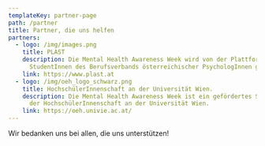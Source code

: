 ```yaml
---
templateKey: partner-page
path: /partner
title: Partner, die uns helfen
partners:
  - logo: /img/images.png
    title: PLAST
    description: Die Mental Health Awareness Week wird von der Plattform
      StudentInnen des Berufsverbands österreichischer PsychologInnen gefördert
    link: https://www.plast.at
  - logo: /img/oeh_logo_schwarz.png
    title: HochschülerInnenschaft an der Universität Wien.
    description: Die Mental Health Awareness Week ist ein gefördertes Sonderprojekt
      der HochschülerInnenschaft an der Universität Wien.
    link: https://oeh.univie.ac.at/
---
```

Wir bedanken uns bei allen, die uns unterstützen!
